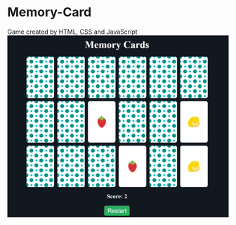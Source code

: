 # Memory-Card
Game created by HTML, CSS and JavaScript
![Memory-Cards](https://github.com/sergioironhacker/Memory-Card/blob/main/imgMain.png)
